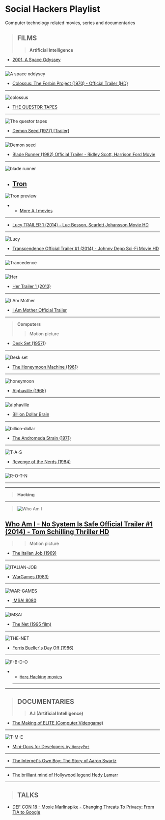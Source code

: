 # Social Hackers Playlist

Computer technology related movies, series and documentaries

> ## FILMS
>
> > **Artificial Intelligence**

- [2001: A Space Odyssey](https://www.youtube.com/watch?v=m4WYPVipZpQ&list=PLawr1rgf_CvSiNsWPbLOOrMKbcZRHJud7)

---

![A space oddysey](/images/space.jpg)

- [Colossus: The Forbin Project (1970) - Official Trailer (HD)](https://www.youtube.com/watch?v=kyOEwiQhzMI)

---

![colossus](images/220px-Colossus_the_forbin_project_movie_poster.jpg)

- [THE QUESTOR TAPES](https://www.youtube.com/watch?v=Oy9XCtAkNEM&list=PLQqiaRaQWB8Qq_VI6mSrmtRiOW5jx-ry-)

---

![The questor tapes](images/220px-Questortapes.jpg)

- [Demon Seed (1977) [Trailer]](https://www.youtube.com/watch?v=b4jWyyhyxSg)

---

![Demon seed](images/220px-Demon_Seed_1977.jpg)

- [Blade Runner (1982) Official Trailer - Ridley Scott, Harrison Ford Movie](https://www.youtube.com/watch?v=eogpIG53Cis)

---

![blade runner](<images/Blade_Runner_(1982_poster).png>)

- ## [Tron](https://www.youtube.com/watch?v=Sctu7IU1OBY)

![Tron preview](images/220px-Tron_poster.jpg)

- - [More A.I movies](https://en.wikipedia.org/wiki/List_of_films_about_computers)

---

- [Lucy TRAILER 1 (2014) - Luc Besson, Scarlett Johansson Movie HD](https://www.youtube.com/watch?v=MVt32qoyhi0&t=25s)

---

![Lucy](images/Lucy.jpg)

- [Transcendence Official Trailer #1 (2014) - Johnny Depp Sci-Fi Movie HD](https://www.youtube.com/watch?v=VCTen3-B8GU)

---

![Trancedence](images/Trancedence.jpg)

---

![Her](images/her.jpg)

- [Her Trailer 1 (2013)](https://www.youtube.com/watch?v=6QRvTv_tpw0)

---

![I Am Mother](images/i-am-mother.jpg)

- [I Am Mother Official Trailer](https://www.youtube.com/watch?v=N5BKctcZxrM)

---

> **Computers**
>
> > Motion picture

- [Desk Set (1957)](<https://www.youtube.com/results?search_query=desk+set+(1957)>))

---

![Desk set](images/220px-Desk_Set_cinema_poster.jpg)

- [The Honeymoon Machine (1961)](<https://www.youtube.com/results?search_query=alphaville+(1965)>)

---

![honeymoon](images/220px-Honeymoon_Machine_1961.jpg)

- [Alphaville (1965)]()

---

![alphaville](images/Alphaville1965.jpg)

- [Billion Dollar Brain ](https://www.youtube.com/results?search_query=billion+dollar+brain)

---

![billion-dollar](/images/220px-Billion_Dollar_Brain_poster.jpg)

- [The Andromeda Strain (1971)](<https://www.youtube.com/results?search_query=the+andromeda+strain+(1971)+trailer>)

---

![T-A-S](images/AStrainposter.jpg)

- [Revenge of the Nerds (1984)](<https://www.youtube.com/results?search_query=revenge+of+the+nerds+(1984)>)

---

![R-O-T-N](images/220px-Revengeofthenerdsposter.jpg)

---

---

> **Hacking**

---

> ![Who Am I](/images/who-am-i.jpg)

## [ Who Am I - No System Is Safe Official Trailer #1 (2014) - Tom Schilling Thriller HD ](https://www.youtube.com/watch?v=5vnjheCqRIs)

> > Motion picture

- [The Italian Job (1969)](<https://www.youtube.com/results?search_query=The+Italian+Job+(1969)>)

---

![ITALIAN-JOB](images/The_Italian_Job_1969_poster.jpg)

- [WarGames (1983) ](<https://www.youtube.com/results?search_query=wargames+(1983)+trailer>)

---

![WAR-GAMES](images/220px-Wargames.jpg)

- [IMSAI 8080](https://www.youtube.com/results?search_query=IMSAI+8080+)

---

![IMSAT](images/300px-IMSAI_8080-IMG_1477.jpg)

- [The Net (1995 film)](<https://www.youtube.com/results?search_query=the+net+(1995+film)>)

---

![THE-NET](/images/movieposter.jpg)

- [Ferris Bueller's Day Off (1986)](<https://www.youtube.com/results?search_query=Ferris+Bueller%27s+Day+Off+(1986)>)

---

![F-B-D-O](/images/Ferris_Bueller's_Day_Off.jpg)

- - [`More` Hacking movies](https://en.wikipedia.org/wiki/List_of_films_about_computers)
  ***

---

> ## DOCUMENTARIES
>
> > **A.I (Artificial Intelligence)**

- [ The Making of ELITE (Computer Videogame) ](https://www.youtube.com/watch?v=GpWoF5uVgbA)

---

![T-M-E](/images/Elite_org_cover.jpg)

- [ Mini-Docs for Developers by `HoneyPot`](https://www.youtube.com/playlist?list=PLtEPUaeDclktnuAOjeCYhEOnEqeOlt4Nq)

---

- [The Internet's Own Boy: The Story of Aaron Swartz](https://www.youtube.com/watch?v=9vz06QO3UkQ)

---

- [The brilliant mind of Hollywood legend Hedy Lamarr](https://www.youtube.com/watch?v=_rlXHNeQD-s)

---

> ## TALKS

- [DEF CON 18 - Moxie Marlinspike - Changing Threats To Privacy: From TIA to Google](https://www.youtube.com/watch?v=DoeNbZlxfUM)
